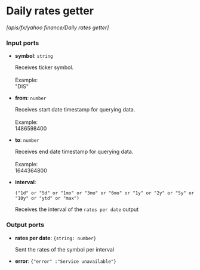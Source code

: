 # Daily rates getter

_[apis/fx/yahoo finance/Daily rates getter]_

### Input ports

* __symbol__: ` string `

    Receives ticker symbol.<br>
    <br>
    Example:<br>
    "DIS"<br>

    
* __from__: ` number `

    Receives start date timestamp for querying data.<br>
    <br>
    Example:<br>
    1486598400<br>

* __to__: ` number `

    Receives end date timestamp for querying data.<br>
    <br>
    Example:<br>
    1644364800<br>

* __interval__: 
    ```
    ("1d" or "5d" or "1mo" or "3mo" or "6mo" or "1y" or "2y" or "5y" or "10y" or "ytd" or "max")
    ```

    Receives the interval of the `rates per date` output  

### Output ports

* __rates per date__: ` {string: number} `

    Sent the rates of the symbol per interval  


* __error__: ` {"error" :"Service unavailable"} `